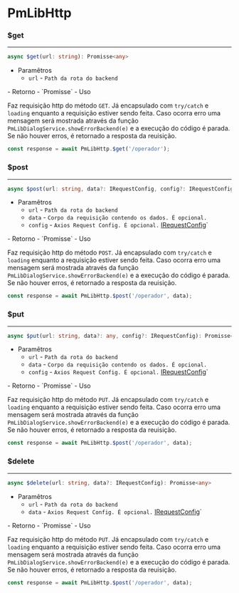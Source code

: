 # PmLibHttp

### $get
<hr>

```ts
async $get(url: string): Promisse<any>
```

- Paramêtros
    - `url` - `Path da rota do backend`
<pm-brs :qtd="2"/>
- Retorno
    - `Promisse<any>`
<pm-brs :qtd="2"/>
- Uso

Faz requisição http do método `GET`. Já encapsulado com `try/catch` e `loading` enquanto a requisição estiver sendo feita. Caso ocorra erro uma mensagem será mostrada através da função `PmLibDialogService.showErrorBackend(e)` e a execução do código é parada. Se não houver erros, é retornado a resposta da reuisição. 
```ts
const response = await PmLibHttp.$get('/operador');
```

### $post
<hr>

```ts
async $post(url: string, data?: IRequestConfig, config?: IRequestConfig): Promisse<any>
```

- Paramêtros
    - `url` - `Path da rota do backend`
    - `data` - `Corpo da requisição contendo os dados. É opcional.`
    - `config` - `Axios Request Config. É opcional.` [IRequestConfig](https://github.com/axios/axios#request-config)`
<pm-brs :qtd="2"/>
- Retorno
    - `Promisse<any>`
<pm-brs :qtd="2"/>
- Uso

Faz requisição http do método `POST`. Já encapsulado com `try/catch` e `loading` enquanto a requisição estiver sendo feita. Caso ocorra erro uma mensagem será mostrada através da função `PmLibDialogService.showErrorBackend(e)` e a execução do código é parada. Se não houver erros, é retornado a resposta da reuisição. 
```ts
const response = await PmLibHttp.$post('/operador', data);
```

### $put
<hr>

```ts
async $put(url: string, data?: any, config?: IRequestConfig): Promisse<any>
```

- Paramêtros
    - `url` - `Path da rota do backend`
    - `data` - `Corpo da requisição contendo os dados. É opcional.`
    - `config` - `Axios Request Config. É opcional.` [IRequestConfig](https://github.com/axios/axios#request-config)`
<pm-brs :qtd="2"/>
- Retorno
    - `Promisse<any>`
<pm-brs :qtd="2"/>
- Uso

Faz requisição http do método `PUT`. Já encapsulado com `try/catch` e `loading` enquanto a requisição estiver sendo feita. Caso ocorra erro uma mensagem será mostrada através da função `PmLibDialogService.showErrorBackend(e)` e a execução do código é parada. Se não houver erros, é retornado a resposta da reuisição. 
```ts
const response = await PmLibHttp.$post('/operador', data);
```

### $delete
<hr>

```ts
async $delete(url: string, data?: IRequestConfig): Promisse<any>
```

- Paramêtros
    - `url` - `Path da rota do backend`
    - `data` - `Axios Request Config. É opcional.` [IRequestConfig](https://github.com/axios/axios#request-config)`
<pm-brs :qtd="2"/>
- Retorno
    - `Promisse<any>`
<pm-brs :qtd="2"/>
- Uso

Faz requisição http do método `PUT`. Já encapsulado com `try/catch` e `loading` enquanto a requisição estiver sendo feita. Caso ocorra erro uma mensagem será mostrada através da função `PmLibDialogService.showErrorBackend(e)` e a execução do código é parada. Se não houver erros, é retornado a resposta da reuisição. 
```ts
const response = await PmLibHttp.$post('/operador', data);
```
